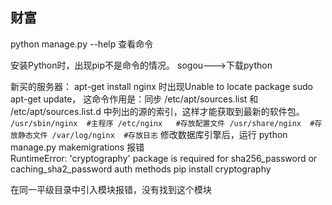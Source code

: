 ## 财富

python manage.py --help  查看命令

安装Python时，出现pip不是命令的情况。
sogou--->下载python

新买的服务器：
apt-get install nginx 时出现Unable to locate package
sudo apt-get update， 这命令作用是：同步 /etc/apt/sources.list 和 /etc/apt/sources.list.d 中列出的源的索引，这样才能获取到最新的软件包。
    ```
        /usr/sbin/nginx  #主程序
        /etc/nginx   #存放配置文件
        /usr/share/nginx  #存放静态文件
        /var/log/nginx  #存放日志
    ```
修改数据库引擎后，运行 python manage.py makemigrations 报错    
RuntimeError: 'cryptography' package is required for sha256_password or caching_sha2_password auth methods
pip install cryptography

在同一平级目录中引入模块报错，没有找到这个模块